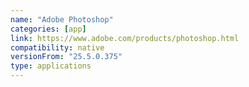 ```yaml
---
name: "Adobe Photoshop"
categories: [app]
link: https://www.adobe.com/products/photoshop.html
compatibility: native
versionFrom: "25.5.0.375"
type: applications
---
```


